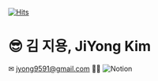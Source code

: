 [![Hits](https://hits.seeyoufarm.com/api/count/incr/badge.svg?url=https%3A%2F%2Fgithub.com%2Fjiyong1&count_bg=%2379C83D&title_bg=%23555555&icon=&icon_color=%23E7E7E7&title=hits&edge_flat=false)](https://hits.seeyoufarm.com)

# 😎 김 지용, JiYong Kim

✉ jyong9591@gmail.com
🚶‍♂️ ![Notion](https://www.notion.so/c0736abeca144edab3de8b6d97ce6957)
